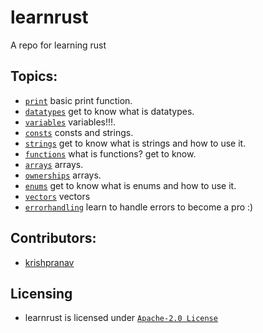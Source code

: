 # learnrust
A repo for learning rust 

## Topics:
- [`print`](print) basic print function.
- [`datatypes`](datatypes) get to know what is datatypes.
- [`variables`](variables) variables!!!.
- [`consts`](consts) consts and strings.
- [`strings`](strings) get to know what is strings and how to use it.
- [`functions`](functions) what is functions? get to know.
- [`arrays`](arrays) arrays.
- [`ownerships`](arrays) arrays.
- [`enums`](enums) get to know what is enums and how to use it.
- [`vectors`](vectors) vectors
- [`errorhandling`](errorhandling) learn to handle errors to become a pro :) 


## Contributors:
- [krishpranav](https://github.com/krishpranav)

## Licensing
- learnrust is licensed under [`Apache-2.0 License`](LICENSE)